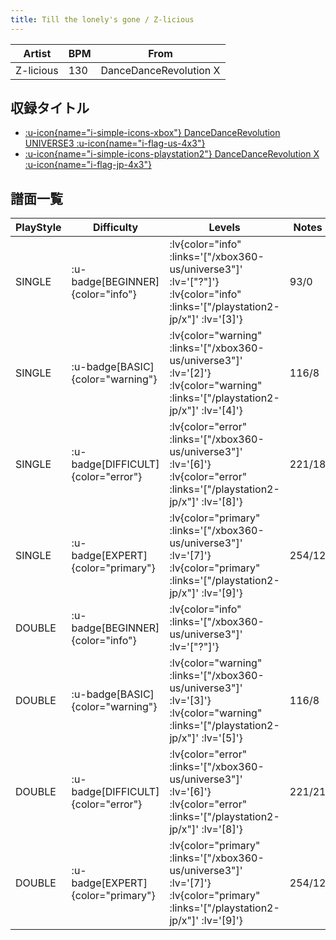 ```yaml
---
title: Till the lonely's gone / Z-licious
---
```


|Artist|BPM|From|
|------|---|----|
|Z-licious|130|DanceDanceRevolution X|

## 収録タイトル

- [ :u-icon{name="i-simple-icons-xbox"} DanceDanceRevolution UNIVERSE3 :u-icon{name="i-flag-us-4x3"} ](/xbox360-us/universe3)
- [ :u-icon{name="i-simple-icons-playstation2"} DanceDanceRevolution X :u-icon{name="i-flag-jp-4x3"} ](/playstation2-jp/x)

## 譜面一覧

|PlayStyle|Difficulty|Levels|Notes|Movie|
|---------|----------|------|-----|-----|
|SINGLE| :u-badge[BEGINNER]{color="info"} | :lv{color="info" :links='["/xbox360-us/universe3"]' :lv='["?"]'}  :lv{color="info" :links='["/playstation2-jp/x"]' :lv='[3]'} |93/0||
|SINGLE| :u-badge[BASIC]{color="warning"} | :lv{color="warning" :links='["/xbox360-us/universe3"]' :lv='[2]'}  :lv{color="warning" :links='["/playstation2-jp/x"]' :lv='[4]'} |116/8||
|SINGLE| :u-badge[DIFFICULT]{color="error"} | :lv{color="error" :links='["/xbox360-us/universe3"]' :lv='[6]'}  :lv{color="error" :links='["/playstation2-jp/x"]' :lv='[8]'} |221/18||
|SINGLE| :u-badge[EXPERT]{color="primary"} | :lv{color="primary" :links='["/xbox360-us/universe3"]' :lv='[7]'}  :lv{color="primary" :links='["/playstation2-jp/x"]' :lv='[9]'} |254/12||
|DOUBLE| :u-badge[BEGINNER]{color="info"} | :lv{color="info" :links='["/xbox360-us/universe3"]' :lv='["?"]'} |||
|DOUBLE| :u-badge[BASIC]{color="warning"} | :lv{color="warning" :links='["/xbox360-us/universe3"]' :lv='[3]'}  :lv{color="warning" :links='["/playstation2-jp/x"]' :lv='[5]'} |116/8||
|DOUBLE| :u-badge[DIFFICULT]{color="error"} | :lv{color="error" :links='["/xbox360-us/universe3"]' :lv='[6]'}  :lv{color="error" :links='["/playstation2-jp/x"]' :lv='[8]'} |221/21||
|DOUBLE| :u-badge[EXPERT]{color="primary"} | :lv{color="primary" :links='["/xbox360-us/universe3"]' :lv='[7]'}  :lv{color="primary" :links='["/playstation2-jp/x"]' :lv='[9]'} |254/12||
